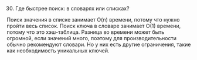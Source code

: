 30. Где быстрее поиск: в словарях или списках?

Поиск значения в списке занимает O(n) времени, потому что нужно пройти весь список.
Поиск ключа в словаре занимает O(1) времени, потому что это хэш-таблица.
Разница во времени может быть огромной, если значений много, поэтому для производительности обычно рекомендуют словари.
Но у них есть другие ограничения, такие как необходимость уникальных ключей.

